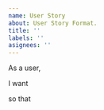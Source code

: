 ```yaml
---
name: User Story
about: User Story Format.
title: ''
labels: ''
asignees: ''
---
```


As a user,

I want

so that
